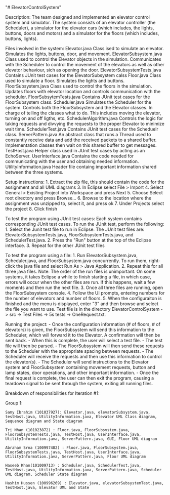 "# ElevatorControlSystem" 

Description: The team designed and implemented an elevator control system and simulator. The system consists of an elevator
controller (the Scheduler), a simulator for the elevator cars (which includes, the lights, buttons, doors and motors)
and a simulator for the floors (which includes, buttons, lights).

Files involved in the system:
	Elevator.java
		Class ised to simulate an elevator. Simulates the lights, buttons, door, and movement.
    ElevatorSubsystem.java
        Class used to control the Elevator objects in the simulation. Communicates with the Scheduler to control the movement of the elevators as well as other elevator behaviour, sich as opening the door.
    ElevatorSubsystemTests.java
        Contains JUnit test cases for the ElevatorSubsystem calss
    Floor.java
        Class used to simulate a floor. Simulates the lights and buttons.
    FloorSubsystem.java
        Class used to control the floors in the simulation. Updates floors with elevator location and controls communication with the scheduler.
    FloorSubsytemTests.java
        Contains JUnit test cases for the FloorSubsystem class.
    Scheduler.java
        Simulates the Scheduler for the system. Controls both the FloorSubsystem and the Elevator classes. In charge of telling the classes what to do. This includes moving the elevator, turning on and off ligths, etc.
    SchedulerAlgorithm.java
		Controls the logic for taking requests and divvying the requests to the proper Elevator to minimize wait time.
	SchedulerTest.java
        Contains JUnit test cases for the Scheduelr class.
	ServerPattern.java
		An abstract class that runs a Thread used to constantly receive data and add the received packets to a shared buffer. Implementation classes then wait on this shared buffer to get messages.
    TestHost.java
        Helper class used in JUnit test cases by acting as an EchoServer.
    UserInterface.java
        Contains the code needed for communicating with the user and obtaining needed information.
    UtilityInformation.java
        Header file containg important information shared between the three systems.
        
Setup instructions: 
	1. Extract the zip file, this should contain the code for the assignment and all UML diagrams
	3. In Eclipse select File > Import 
	4. Select General > Existing Project into Workspace and press Next
	5. Choose Select root directory and press Browse...
	6. Browse to the location where the assignment was unzipped to, select it, and press ok
	7. Under Projects select the project 
	8. Click finish

To test the program using JUnit test cases:
  Each system contains corresponding JUnit test cases. To run the JUnit test, perform the following:
	1. Select the Junit test file to run in Eclipse. The JUnit test files are: ElevatorSubsystemTests.java, FloorSubsystemTests.java, and SchedulerTest.java.
	2. Press the "Run" button at the top of the Eclipse interface.
	3. Repeat for the other JUnit test files
    
To test the program using a file: 
	1. Run ElevatorSubsystem.java, Scheduler.java, and FloorSubsystem.java concurrently.
	      To run them, right-click the java file and select Run As > Java Application.
	2. Repeat this for all three java files.
	      Note: The order of the run files is unimportant. On some systems, it takes Eclipse a while to finish starting a file, in which case, errors will occur when the other files are run. If this happens, wait a few moments and then run the next file.
	3. Once all three files are running, open the FloorSubsystem console.
	4. Follow the UI prompts, entering numbers for the number of elevators and number of floors.
	5. When the configuraiton is finished and the menu is displayed, enter "3" and then browse and select the file you want to use. Test file is in the directory ElevatorControlSystem -> src -> Test Files -> 5s tests -> OneRequest.txt.

Running the project: 
	- Once the configuration information (# of floors, # of elevators) is given, the FloorSubsystem will send this information to the Scheduler, which will forward it to the Elevator. A confirmation will then be sent back.
	- When this is complete, the user will select a test file.
	- The test file will then be parsed.
	- The FloorSubsystem will then send these requests to the Scheduler with the appropriate spacing between requests.
	- The Scheduler will receive the requests and then use this information to control the elevator(s).
	- The Scheduler will send instructions to the Elevator system and FloorSubsystem containing movement requests, button and lamp states, door operations, and other important information.
	- Once the final request is complete, the user can then exit the program, causing a teardown signal to be sent through the system, exiting all running files.

Breakdown of responsibilities for Iteration #1:
  
  Group 1: 

    Samy Ibrahim (101037927): Elevator.java, elevatorSubsystem.java, testHost.java, UtilityInformation.java, Elevator UML Class diagram, Sequence diagram and State diagram
    
    Tri Nhan (101023872) : Floor.java, FloorSubsystem.java, FloorSubsystemTests.java, TestHost.java, UserInterface.java, UtilityInformation.java, ServerPattern.java, GUI, Floor UML diagram

    Abraham Srna (100997482) : Floor.java, FloorSubsystem.java, FloorSubsystemTests.java, TestHost.java, UserInterface.java, UtilityInformation.java, ServerPattern.java, Floor UML diagram

    Haseeb Khan(101009713) : Scheduler.java, SchedulerTest.java, TestHost.java, UtilityInformation.java, ServerPattern.java, Scheduler UML diagram, Scheduler State diagram
    
    Hashim Hussen (100996269) : Elevator.java, elevatorSubsystemTest.java, testHost.java, Elevator UML and State
